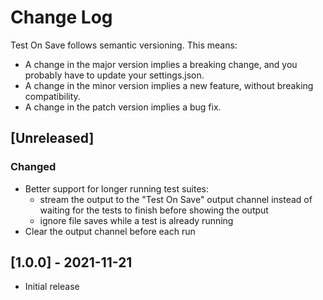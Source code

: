 # Change Log

Test On Save follows semantic versioning.
This means:
* A change in the major version implies a breaking change, and you probably have to update your settings.json.
* A change in the minor version implies a new feature, without breaking compatibility.
* A change in the patch version implies a bug fix.

## [Unreleased]

### Changed
- Better support for longer running test suites:
    - stream the output to the "Test On Save" output channel instead of waiting for the tests to finish
      before showing the output
    - ignore file saves while a test is already running
- Clear the output channel before each run

## [1.0.0] - 2021-11-21

- Initial release